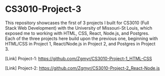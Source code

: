 # CS3010-Project-3
This repository showcases the first of 3 projects I built for CS3010 (Full Stack Web Development) with the University of Missouri-St Louis, which exposed me to working with HTML, CSS, React, Node.js, and Postgres. Each of the three projects here build upon the previous one, beginning with HTML/CSS in Project 1, React/Node.js in Project 2, and Postgres in Project 3.

[Link] Project-1: https://github.com/Zgmyr/CS3010-Project-1_HTML-CSS

[Link] Project-2: https://github.com/Zgmyr/CS3010-Project-2_React-Node.js